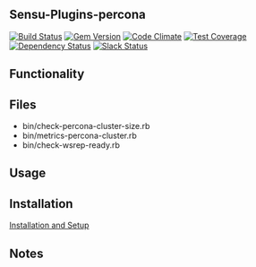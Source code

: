 ## Sensu-Plugins-percona

[![Build Status](https://travis-ci.org/sensu-plugins/sensu-plugins-percona.svg?branch=master)](https://travis-ci.org/sensu-plugins/sensu-plugins-percona)
[![Gem Version](https://badge.fury.io/rb/sensu-plugins-percona.svg)](http://badge.fury.io/rb/sensu-plugins-percona)
[![Code Climate](https://codeclimate.com/github/sensu-plugins/sensu-plugins-percona/badges/gpa.svg)](https://codeclimate.com/github/sensu-plugins/sensu-plugins-percona)
[![Test Coverage](https://codeclimate.com/github/sensu-plugins/sensu-plugins-percona/badges/coverage.svg)](https://codeclimate.com/github/sensu-plugins/sensu-plugins-percona)
[![Dependency Status](https://gemnasium.com/sensu-plugins/sensu-plugins-percona.svg)](https://gemnasium.com/sensu-plugins/sensu-plugins-percona)
[![Slack Status](https://sensucommunityslack.herokuapp.com/badge.svg)](https://sensucommunityslack.herokuapp.com)

## Functionality

## Files
 * bin/check-percona-cluster-size.rb
 * bin/metrics-percona-cluster.rb
 * bin/check-wsrep-ready.rb

## Usage

## Installation

[Installation and Setup](http://sensu-plugins.io/docs/installation_instructions.html)

## Notes
